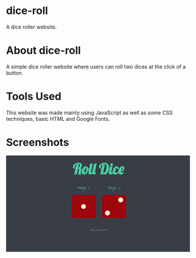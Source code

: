 # dice-roll
A dice roller website.

# About dice-roll
A simple dice roller website where users can roll two dices at the click of a button.

# Tools Used
This website was made mainly using JavaScript as well as some CSS techniques, basic HTML and Google Fonts.

# Screenshots
![Alt text](/screenshots/dicee.png?raw=true)

